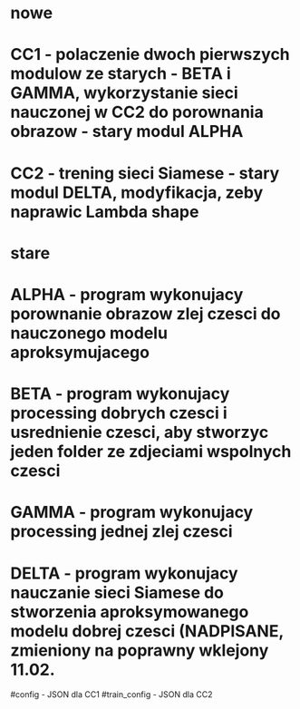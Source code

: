 # nowe
# CC1 - polaczenie dwoch pierwszych modulow ze starych - BETA i GAMMA, wykorzystanie sieci nauczonej w CC2 do porownania obrazow - stary modul ALPHA
# CC2 - trening sieci Siamese - stary modul DELTA, modyfikacja, zeby naprawic Lambda shape

# stare
# ALPHA - program wykonujacy porownanie obrazow zlej czesci do nauczonego modelu aproksymujacego
# BETA - program wykonujacy processing dobrych czesci i usrednienie czesci, aby stworzyc jeden folder ze zdjeciami wspolnych czesci
# GAMMA - program wykonujacy processing jednej zlej czesci
# DELTA - program wykonujacy nauczanie sieci Siamese do stworzenia aproksymowanego modelu dobrej czesci (NADPISANE, zmieniony na poprawny wklejony 11.02.

#config - JSON dla CC1
#train_config - JSON dla CC2
